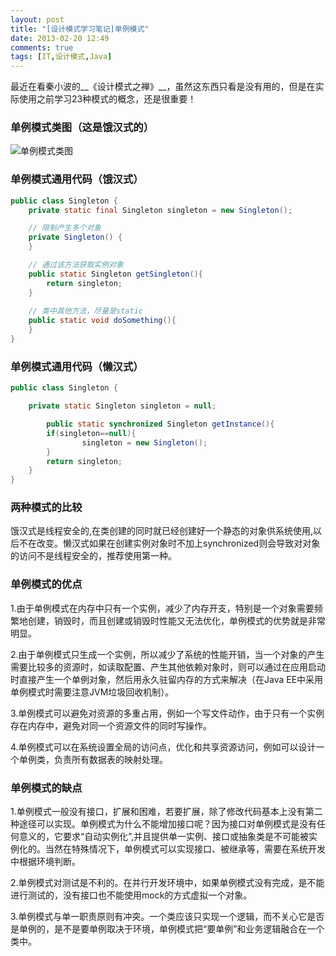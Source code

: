 ```yaml
---
layout: post
title: "[设计模式学习笔记]单例模式"
date: 2013-02-20 12:49
comments: true
tags: [IT,设计模式,Java]
---
```

最近在看秦小波的__《设计模式之禅》__，虽然这东西只看是没有用的，但是在实际使用之前学习23种模式的概念，还是很重要！

### 单例模式类图（这是饿汉式的）

![单例模式类图](http://cnhalo.qiniudn.com/designpatterns/singleton_class.jpg)

### 单例模式通用代码（饿汉式）

<!--more-->

```java
public class Singleton {
	private static final Singleton singleton = new Singleton();

	// 限制产生多个对象
	private Singleton() {
	}

	// 通过该方法获取实例对象
	public static Singleton getSingleton(){
		return singleton;
	}
	
	// 类中其他方法，尽量是static
	public static void doSomething(){
	}
}
```

### 单例模式通用代码（懒汉式）

```java
public class Singleton {

	private static Singleton singleton = null;

		public static synchronized Singleton getInstance(){
    	if(singleton==null){
        		singleton = new Singleton();
    	}
   		return singleton;
	}
}
```

### 两种模式的比较
饿汉式是线程安全的,在类创建的同时就已经创建好一个静态的对象供系统使用,以后不在改变。懒汉式如果在创建实例对象时不加上synchronized则会导致对对象的访问不是线程安全的，推荐使用第一种。

### 单例模式的优点
1.由于单例模式在内存中只有一个实例，减少了内存开支，特别是一个对象需要频繁地创建，销毁时，而且创建或销毁时性能又无法优化，单例模式的优势就是非常明显。

2.由于单例模式只生成一个实例，所以减少了系统的性能开销，当一个对象的产生需要比较多的资源时，如读取配置、产生其他依赖对象时，则可以通过在应用启动时直接产生一个单例对象，然后用永久驻留内存的方式来解决（在Java EE中采用单例模式时需要注意JVM垃圾回收机制）。

3.单例模式可以避免对资源的多重占用，例如一个写文件动作，由于只有一个实例存在内存中，避免对同一个资源文件的同时写操作。

4.单例模式可以在系统设置全局的访问点，优化和共享资源访问，例如可以设计一个单例类，负责所有数据表的映射处理。
### 单例模式的缺点
1.单例模式一般没有接口，扩展和困难，若要扩展，除了修改代码基本上没有第二种途径可以实现。单例模式为什么不能增加接口呢？因为接口对单例模式是没有任何意义的，它要求“自动实例化”,并且提供单一实例、接口或抽象类是不可能被实例化的。当然在特殊情况下，单例模式可以实现接口、被继承等，需要在系统开发中根据环境判断。

2.单例模式对测试是不利的。在并行开发环境中，如果单例模式没有完成，是不能进行测试的，没有接口也不能使用mock的方式虚拟一个对象。

3.单例模式与单一职责原则有冲突。一个类应该只实现一个逻辑，而不关心它是否是单例的，是不是要单例取决于环境，单例模式把“要单例”和业务逻辑融合在一个类中。